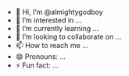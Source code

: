 - 👋 Hi, I’m @almightygodboy
- 👀 I’m interested in ...
- 🌱 I’m currently learning ...
- 💞️ I’m looking to collaborate on ...
- 📫 How to reach me ...
- 😄 Pronouns: ...
- ⚡ Fun fact: ...

<!---
almightygodboy/almightygodboy is a ✨ special ✨ repository because its `README.md` (this file) appears on your GitHub profile.
You can click the Preview link to take a look at your changes.
--->
